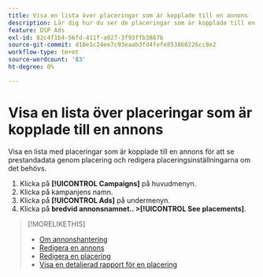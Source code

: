 ```yaml
---
title: Visa en lista över placeringar som är kopplade till en annons
description: Lär dig hur du ser de placeringar som är kopplade till en annons.
feature: DSP Ads
exl-id: 82c4f1b4-56fd-411f-a027-3f93ffb3867b
source-git-commit: d10e1c24ee7c93eaab3fd4fefe853860226cc8e2
workflow-type: tm+mt
source-wordcount: '83'
ht-degree: 0%

---
```


# Visa en lista över placeringar som är kopplade till en annons

Visa en lista med placeringar som är kopplade till en annons för att se prestandadata genom placering och redigera placeringsinställningarna om det behövs.

1. Klicka på **[!UICONTROL Campaigns]** på huvudmenyn.
1. Klicka på kampanjens namn.
1. Klicka på **[!UICONTROL Ads]** på undermenyn.
1. Klicka på **bredvid annonsnamnet.. >[!UICONTROL See placements]**.

>[!MORELIKETHIS]
>
>* [Om annonshantering](ad-about.md)
>* [Redigera en annons](ad-edit.md)
>* [Redigera en placering](/help/dsp/campaign-management/placements/placement-edit.md)
>* [Visa en detaljerad rapport för en placering](/help/dsp/campaign-management/placements/placement-view-report.md)

